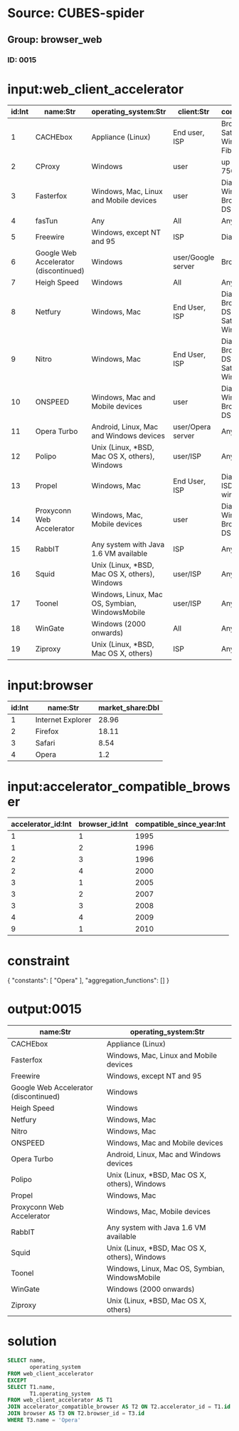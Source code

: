 # Source: CUBES-spider
## Group: browser_web
### ID: 0015

# input:web_client_accelerator

| id:Int | name:Str | operating_system:Str | client:Str | connection:Str |
|---|---|---|---|---|
| 1 | CACHEbox | Appliance (Linux) | End user, ISP | Broadband, Satellite, Wireless, Fiber, DSL |
| 2 | CProxy | Windows | user | up to 756kbit/s |
| 3 | Fasterfox | Windows, Mac, Linux and Mobile devices | user | Dialup, Wireless, Broadband, DSL |
| 4 | fasTun | Any | All | Any |
| 5 | Freewire | Windows, except NT and 95 | ISP | Dial-up |
| 6 | Google Web Accelerator (discontinued) | Windows | user/Google server | Broadband |
| 7 | Heigh Speed | Windows | All | Any |
| 8 | Netfury | Windows, Mac | End User, ISP | Dial-up, Broadband, DSL, ISDN, Satellite, Wireless |
| 9 | Nitro | Windows, Mac | End User, ISP | Dial-up, Broadband, DSL, ISDN, Satellite, Wireless |
| 10 | ONSPEED | Windows, Mac and Mobile devices | user | Dialup, Wireless, Broadband, DSL |
| 11 | Opera Turbo | Android, Linux, Mac and Windows devices | user/Opera server | Any |
| 12 | Polipo | Unix (Linux, *BSD, Mac OS X, others), Windows | user/ISP | Any |
| 13 | Propel | Windows, Mac | End User, ISP | Dial, DSL, ISDN, Satellite, wireless |
| 14 | Proxyconn Web Accelerator | Windows, Mac, Mobile devices | user | Dialup, Wireless, Broadband, DSL |
| 15 | RabbIT | Any system with Java 1.6 VM available | ISP | Any |
| 16 | Squid | Unix (Linux, *BSD, Mac OS X, others), Windows | user/ISP | Any |
| 17 | Toonel | Windows, Linux, Mac OS, Symbian, WindowsMobile | user/ISP | Any |
| 18 | WinGate | Windows (2000 onwards) | All | Any |
| 19 | Ziproxy | Unix (Linux, *BSD, Mac OS X, others) | ISP | Any |

# input:browser

| id:Int | name:Str | market_share:Dbl |
|---|---|---|
| 1 | Internet Explorer | 28.96 |
| 2 | Firefox | 18.11 |
| 3 | Safari | 8.54 |
| 4 | Opera | 1.2 |

# input:accelerator_compatible_browser

| accelerator_id:Int | browser_id:Int | compatible_since_year:Int |
|---|---|---|
| 1 | 1 | 1995 |
| 1 | 2 | 1996 |
| 2 | 3 | 1996 |
| 2 | 4 | 2000 |
| 3 | 1 | 2005 |
| 3 | 2 | 2007 |
| 3 | 3 | 2008 |
| 4 | 4 | 2009 |
| 9 | 1 | 2010 |

# constraint

{
  "constants": [
    "Opera"
  ],
  "aggregation_functions": []
}

# output:0015

| name:Str | operating_system:Str |
|---|---|
| CACHEbox | Appliance (Linux) |
| Fasterfox | Windows, Mac, Linux and Mobile devices |
| Freewire | Windows, except NT and 95 |
| Google Web Accelerator (discontinued) | Windows |
| Heigh Speed | Windows |
| Netfury | Windows, Mac |
| Nitro | Windows, Mac |
| ONSPEED | Windows, Mac and Mobile devices |
| Opera Turbo | Android, Linux, Mac and Windows devices |
| Polipo | Unix (Linux, *BSD, Mac OS X, others), Windows |
| Propel | Windows, Mac |
| Proxyconn Web Accelerator | Windows, Mac, Mobile devices |
| RabbIT | Any system with Java 1.6 VM available |
| Squid | Unix (Linux, *BSD, Mac OS X, others), Windows |
| Toonel | Windows, Linux, Mac OS, Symbian, WindowsMobile |
| WinGate | Windows (2000 onwards) |
| Ziproxy | Unix (Linux, *BSD, Mac OS X, others) |

# solution

```sql
SELECT name,
       operating_system
FROM web_client_accelerator
EXCEPT
SELECT T1.name,
       T1.operating_system
FROM web_client_accelerator AS T1
JOIN accelerator_compatible_browser AS T2 ON T2.accelerator_id = T1.id
JOIN browser AS T3 ON T2.browser_id = T3.id
WHERE T3.name = 'Opera'
```
